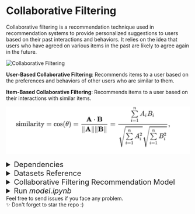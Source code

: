 # Collaborative Filtering

Collaborative filtering is a recommendation technique used in recommendation systems to provide personalized suggestions to users based on their past interactions and behaviors. It relies on the idea that users who have agreed on various items in the past are likely to agree again in the future.

![Collaborative Filtering](https://miro.medium.com/v2/resize:fit:1400/1*3ALliiz9hG79_2xopzgyrQ.png)


**User-Based Collaborative Filtering**: Recommends items to a user based on the preferences and behaviors of other users who are similar to them.

**Item-Based Collaborative Filtering**: Recommends items to a user based on their interactions with similar items.


![Collaborative Filtering](static/cosine_vector_similarity.png)

<details>
<summary style="font-size: 20px;">Dependencies</summary>
To install the required Python packages you can use the following command:

```bash
pip install -r requirements.txt
```
</details>

<details>
<summary style="font-size: 20px;">Datasets Reference</summary>
This dataset has been compiled by Cai-Nicolas Ziegler in 2004, and it comprises of three tables for users, books, and ratings.

Explicit ratings are expressed on a scale from 1-10 (higher values denoting higher appreciation) and implicit rating is expressed by 0.
</details>

<details>
<summary style="font-size: 20px;">Collaborative Filtering Recommendation Model</summary>

Step 1: Collect Datasets
- `Books.csv`: Information about books.
- `Users.csv`: User data with user IDs.
- `Ratings.csv`: User-book interaction data with user ratings.

Step 2: Data Preprocessing
- Handle missing values, if any.
- Ensure data consistency and accuracy.
- Remove duplicates and irrelevant columns.

Step 3:  Popularity-Based Recommendation
- Calculate popularity scores for books

Step 4: Implement Collaborative Filtering Recommendation
- Compute user similarities based on past interactions.
- Identify similar users for each target user.
- Recommend books based on similar users preferences.

Step 6: Demo Showcase
- Showcase the collaborative filtering recommendation system demo in flask application
- Continuously monitor and update the model as more data becomes available.
</details>

<details>
<summary style="font-size: 20px;">Run <i>model.ipynb</i></summary>
Generate all the binary pkl and csv files needed to run the demo showcase
</details>

<footer>
  Feel free to send issues if you face any problem. </br>
  ✨ Don't forget to star the repo :)
</footer>
